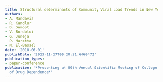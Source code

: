 ```yaml
---
title: Structural determinants of Community Viral Load Trends in New York City (2009-2013)
authors:
- A. Mandavia
- R. Kandlur
- D. Samost
- V. Bordoloi
- G. Juneja
- P. Marotta
- N. El-Bassel
date: '2018-06-01'
publishDate: '2023-11-27T05:20:31.646047Z'
publication_types:
- paper-conference
publication: '*Presenting at 80th Annual Scientific Meeting of College on Problems
  of Drug Dependence*'
---
```

